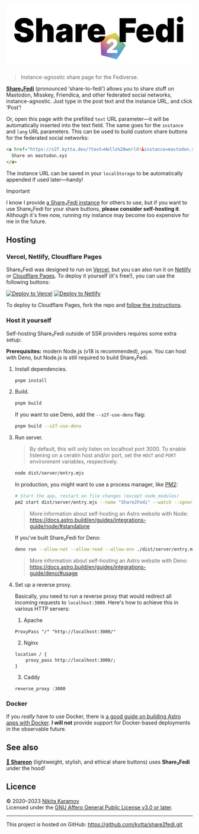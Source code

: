 <h1 align="center"><img src="assets/share2fedi.svg" width="520" height="160" alt="Share2Fedi"></h1>

> Instance-agnostic share page for the Fediverse.

**[Share₂Fedi]** (pronounced ‘share-to-fedi’) allows you to share stuff on
Mastodon, Misskey, Friendica, and other federated social networks,
instance-agnostic. Just type in the post text and the instance URL, and click
‘Post’!

Or, open this page with the prefilled `text` URL parameter—it will be
automatically inserted into the text field. The same goes for the `instance` and
`lang` URL parameters. This can be used to build custom share buttons for the
federated social networks:

```html
<a href="https://s2f.kytta.dev/?text=Hello%20world!&instance=mastodon.xyz">
  Share on mastodon.xyz
</a>
```

The instance URL can be saved in your `localStorage` to be automatically
appended if used later—handy!

> [!IMPORTANT]  
> I know I provide [a Share₂Fedi instance](https://s2f.kytta.dev) for others to
> use, but if you want to use Share₂Fedi for your share buttons, **please
> consider self-hosting it**. Although it's free now, running my instance may
> become too expensive for me in the future.

## Hosting

### Vercel, Netlify, Cloudflare Pages

Share₂Fedi was designed to run on [Vercel](https://vercel.com/), but you can
also run it on [Netlify](https://www.netlify.com/) or
[Cloudflare Pages](https://pages.cloudflare.com/). To deploy it yourself (it's
free!), you can use the following buttons:

[![Deploy to Vercel](https://vercel.com/button)](https://vercel.com/new/clone?repository-url=https%3A%2F%2Fgithub.com%2Fkytta%2Fshare2fedi)
[![Deploy to Netlify](https://www.netlify.com/img/deploy/button.svg)](https://app.netlify.com/start/deploy?repository=https://github.com/kytta/share2fedi)

To deploy to Cloudflare Pages, fork the repo and
[follow the instructions](https://docs.astro.build/en/guides/deploy/cloudflare/#how-to-deploy-a-site-with-git).

### Host it yourself

Self-hosting Share₂Fedi outside of SSR providers requires some extra setup:

**Prerequisites:** modern Node.js (v18 is recommended), `pnpm`. You can host
with Deno, but Node.js is still required to build Share₂Fedi.

1. Install dependencies.

   ```sh
   pnpm install
   ```

2. Build.

   ```sh
   pnpm build
   ```

   If you want to use Deno, add the `--s2f-use-deno` flag:

   ```sh
   pnpm build --s2f-use-deno
   ```

3. Run server.

   > By default, this will only listen on localhost port 3000. To enable
   > listening on a ceratin host and/or port, set the `HOST` and `PORT`
   > environment variables, respectively.

   ```sh
   node dist/server/entry.mjs
   ```

   In production, you might want to use a process manager, like
   [PM2](https://pm2.keymetrics.io/docs/usage/quick-start/):

   ```sh
   # Start the app, restart on file changes (except node_modules)
   pm2 start dist/server/entry.mjs --name "Share2Fedi" --watch --ignore-watch="node_modules"
   ```

   > More information about self-hosting an Astro website with Node:
   > https://docs.astro.build/en/guides/integrations-guide/node/#standalone

   If you've built Share₂Fedi for Deno:

   ```sh
   deno run --allow-net --allow-read --allow-env ./dist/server/entry.mjs
   ```

   > More information about self-hosting an Astro website with Deno:
   > https://docs.astro.build/en/guides/integrations-guide/deno/#usage

4. Set up a reverse proxy.

   Basically, you need to run a reverse proxy that would redirect all incoming
   requests to `localhost:3000`. Here's how to achieve this in various HTTP
   servers:

   1. Apache

   ```apacheconf
   ProxyPass "/" "http://localhost:3000/"
   ```

   2. Nginx

   ```nginxconf
   location / {
       proxy_pass http://localhost:3000/;
   }
   ```

   3. Caddy

   ```caddy
   reverse_proxy :3000
   ```

### Docker

If you _really_ have to use Docker, there is
[a good guide on building Astro apps with Docker](https://docs.astro.build/en/recipes/docker/).
**I will not** provide support for Docker-based deployments in the observable
future.

## See also

**[📯 Shareon](https://shareon.js.org)** (lightweight, stylish, and ethical
share buttons) uses **Share₂Fedi** under the hood!

## Licence

© 2020–2023 [Nikita Karamov]\
Licensed under the [GNU Affero General Public License v3.0 or later][AGPL-3.0].

---

This project is hosted on GitHub: <https://github.com/kytta/share2fedi.git>

[AGPL-3.0]: https://spdx.org/licenses/AGPL-3.0-or-later.html
[Nikita Karamov]: https://www.kytta.dev
[Share₂Fedi]: https://s2f.kytta.dev/
